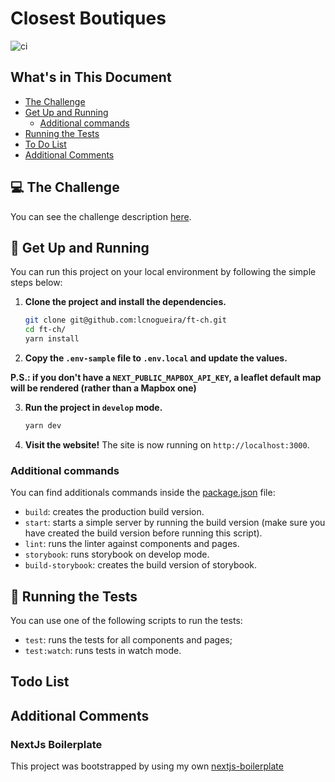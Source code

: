 # Closest Boutiques

![ci](https://github.com/lcnogueira/ft-ch/workflows/ci/badge.svg)

## What's in This Document
- [The Challenge](#computer-the-challenge)
- [Get Up and Running](#rocket-get-up-and-running)
  - [Additional commands](#additional-commands)
- [Running the Tests](#test_tube-running-the-tests)
- [To Do List](#to-do-list)
- [Additional Comments](#additional-comments)

## :computer: The Challenge
You can see the challenge description [here](https://github.com/Trouva/product-technical-tests/blob/master/challenges/Engineer.front_end.lvl1.md).

## :rocket: Get Up and Running
You can run this project on your local environment by following the simple steps below:

1. **Clone the project and install the dependencies.**
    ```bash
    git clone git@github.com:lcnogueira/ft-ch.git
    cd ft-ch/
    yarn install
    ```

2. **Copy the `.env-sample` file to `.env.local` and update the values.**

**P.S.: if you don't have a `NEXT_PUBLIC_MAPBOX_API_KEY`, a leaflet default map will be rendered (rather than a Mapbox one)**

3. **Run the project in `develop` mode.**
    ```bash
    yarn dev
    ```

4. **Visit the website!**
The site is now running on `http://localhost:3000`.

### Additional commands
You can find additionals commands inside the [package.json](package.json) file:

- `build`: creates the production build version.
- `start`: starts a simple server by running the build version (make sure you have created the build version before running this script).
- `lint`: runs the linter against components and pages.
- `storybook`: runs storybook on develop mode.
- `build-storybook`: creates the build version of storybook.

## :test_tube: Running the Tests
You can use one of the following scripts to run the tests:
- `test`: runs the tests for all components and pages;
- `test:watch`: runs tests in watch mode.

## Todo List

## Additional Comments

### NextJs Boilerplate

This project was bootstrapped by using my own [nextjs-boilerplate](https://github.com/lcnogueira/nextjs-boilerplate)


